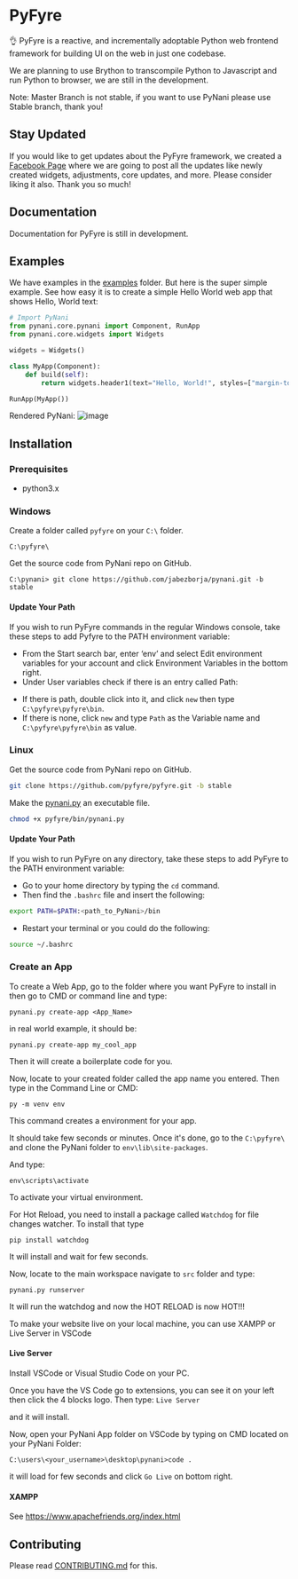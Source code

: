 # PyFyre
👌 PyFyre is a reactive, and incrementally adoptable Python web frontend framework for building UI on the web in just one codebase.

We are planning to use Brython to transcompile Python to Javascript and run Python to browser, we are still in the development.

Note: Master Branch is not stable, if you want to use PyNani please use Stable branch, thank you!

## Stay Updated
If you would like to get updates about the PyFyre framework, we created a [Facebook Page](https://www.facebook.com/pynaniframework) where we are going to post all the updates like newly created widgets, adjustments, core updates, and more. Please consider liking it also. Thank you so much!

## Documentation
Documentation for PyFyre is still in development.

## Examples
We have examples in the [examples](examples) folder. But here is the super simple example.
See how easy it is to create a simple Hello World web app that shows Hello, World text:

```py
# Import PyNani
from pynani.core.pynani import Component, RunApp
from pynani.core.widgets import Widgets

widgets = Widgets()

class MyApp(Component):
    def build(self):
        return widgets.header1(text="Hello, World!", styles=["margin-top: 10px"])

RunApp(MyApp())
```


Rendered PyNani:
![image](https://user-images.githubusercontent.com/64759159/111881940-d80e4380-89ed-11eb-9ffc-d607d80896fb.png)


## Installation

### Prerequisites
* python3.x

### Windows
Create a folder called `pyfyre` on your `C:\` folder.
```
C:\pyfyre\
```
Get the source code from PyNani repo on GitHub.
```
C:\pynani> git clone https://github.com/jabezborja/pynani.git -b stable
```
#### Update Your Path
If you wish to run PyFyre commands in the regular Windows console, take these steps to add Pyfyre to the PATH environment variable:

* From the Start search bar, enter ‘env’ and select Edit environment variables for your account and click Environment Variables in the bottom right.
* Under User variables check if there is an entry called Path:
-   If there is path, double click into it, and click ```new``` then type ```C:\pyfyre\pyfyre\bin```.
-   If there is none, click ```new``` and type ```Path``` as the Variable name and ```C:\pyfyre\pyfyre\bin``` as value.

### Linux
Get the source code from PyNani repo on GitHub.
```bash
git clone https://github.com/pyfyre/pyfyre.git -b stable
```

Make the [pynani.py](bin/pynani.py) an executable file.
```bash
chmod +x pyfyre/bin/pynani.py
```

#### Update Your Path
If you wish to run PyFyre on any directory, take these steps to add PyFyre to the PATH environment variable:

* Go to your home directory by typing the `cd` command.
* Then find the `.bashrc` file and insert the following:
```bash
export PATH=$PATH:<path_to_PyNani>/bin
```
* Restart your terminal or you could do the following:
```bash
source ~/.bashrc
```

### Create an App
To create a Web App, go to the folder where you want PyFyre to install in then go to CMD or command line and type:
```
pynani.py create-app <App_Name>
```

in real world example, it should be:
```
pynani.py create-app my_cool_app
```

Then it will create a boilerplate code for you.

Now, locate to your created folder called the app name you entered. Then type in the Command Line or CMD:
```
py -m venv env
```
This command creates a environment for your app. 

It should take few seconds or minutes. Once it's done, go to the ```C:\pyfyre\``` and clone the PyNani folder to ```env\lib\site-packages```.

And type:
```
env\scripts\activate
```
To activate your virtual environment.

For Hot Reload, you need to install a package called ```Watchdog``` for file changes watcher. To install that type 
```
pip install watchdog
```
It will install and wait for few seconds.

Now, locate to the main workspace navigate to ```src``` folder and type:
```
pynani.py runserver
```
It will run the watchdog and now the HOT RELOAD is now HOT!!!

To make your website live on your local machine, you can use XAMPP or Live Server in VSCode

#### Live Server
Install VSCode or Visual Studio Code on your PC.

Once you have the VS Code go to extensions, you can see it on your left then click the 4 blocks logo. Then type: ```Live Server```

and it will install.

Now, open your PyNani App folder on VSCode by typing on CMD located on your PyNani Folder:
```
C:\users\<your_username>\desktop\pynani>code .
```
it will load for few seconds and click ```Go Live``` on bottom right.

#### XAMPP
See https://www.apachefriends.org/index.html

## Contributing
Please read [CONTRIBUTING.md](CONTRIBUTING.md) for this.
